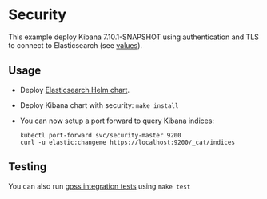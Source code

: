 # Security

This example deploy Kibana 7.10.1-SNAPSHOT using authentication and TLS to connect to
Elasticsearch (see [values][]).


## Usage

* Deploy [Elasticsearch Helm chart][].

* Deploy Kibana chart with security: `make install`

* You can now setup a port forward to query Kibana indices:

  ```
  kubectl port-forward svc/security-master 9200
  curl -u elastic:changeme https://localhost:9200/_cat/indices
  ```


## Testing

You can also run [goss integration tests][] using `make test`


[elasticsearch helm chart]: https://github.com/elastic/helm-charts/tree/7.10/elasticsearch/examples/security/
[goss integration tests]: https://github.com/elastic/helm-charts/tree/7.10/kibana/examples/security/test/goss.yaml
[values]: https://github.com/elastic/helm-charts/tree/7.10/kibana/examples/security/values.yaml
